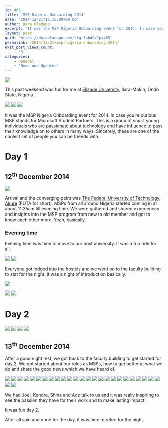 ```yaml
---
id: 465
title: 'MSP Nigeria Onboarding 2014'
date: '2014-12-21T15:15:00+00:00'
author: Dara Oladapo
excerpt: 'It was the MSP Nigeria Onboarding event for 2014. In case you’re curious MSP stands for Microsoft Student Partners. This is a group of smart young individuals who are passionate about technology and have influence to pass their knowledge on to others in many ways. Sincerely, these are one of the coolest set of people you can be friends with.'
layout: post
guid: 'https://daraoladapo.com/stg_34b49/?p=465'
permalink: /2014/12/21/msp-nigeria-onboarding-2014/
ekit_post_views_count:
    - '3'
categories:
    - General
    - 'News and Updates'
---
```


![](./blog-assets/2023/11/word-image-465-1-2.jpeg)

This past weekend was fun for me at [Elizade University](http://elizadeuniversity.edu.ng), Ilara-Mokin, Ondo State, Nigeria.

![](./blog-assets/2023/11/word-image-465-2-2.jpeg) ![](./blog-assets/2023/11/word-image-465-3-2.jpeg) ![](./blog-assets/2023/11/word-image-465-4-2.jpeg)

It was the MSP Nigeria Onboarding event for 2014. In case you’re curious MSP stands for Microsoft Student Partners. This is a group of smart young individuals who are passionate about technology and have influence to pass their knowledge on to others in many ways. Sincerely, these are one of the coolest set of people you can be friends with.

# Day 1

## 12<sup>th</sup> December 2014

![](./blog-assets/2023/11/word-image-465-5-2.jpeg)

Arrival and the converging point was [The Federal University of Technology, Akure](http://futa.edu.ng) (FUTA for short). MSPs from all around Nigeria started coming in at about 11:35am till evening time. We were gathered and shared experiences and insights into the MSP program from new to old member and got to know each other more. Yeah, basically.

### Evening time

Evening time was time to move to our host university. It was a fun ride for all.

![](./blog-assets/2023/11/word-image-465-6-2.jpeg) ![](./blog-assets/2023/11/word-image-465-7-2.jpeg)

Everyone got lodged into the hostels and we went on to the faculty building to stat for the night. It was a night of introduction basically.

![](./blog-assets/2023/11/word-image-465-8-2.jpeg)

![](./blog-assets/2023/11/word-image-465-9-2.jpeg) ![](./blog-assets/2023/11/word-image-465-10-2.jpeg)

# Day 2

![](./blog-assets/2023/11/word-image-465-11-2.jpeg) ![](./blog-assets/2023/11/word-image-465-12-2.jpeg) ![](./blog-assets/2023/11/word-image-465-13-2.jpeg) ![](./blog-assets/2023/11/word-image-465-14-2.jpeg)

## 13<sup>th</sup> December 2014

After a good night rest, we got back to the faculty building to get started for day 2. We got started about our roles as MSPs, how to get better at what we do and share the good news which we have heard of.

![](./blog-assets/2023/11/word-image-465-15-2.jpeg) ![](./blog-assets/2023/11/word-image-465-16-2.jpeg) ![](./blog-assets/2023/11/word-image-465-17-2.jpeg) ![](./blog-assets/2023/11/word-image-465-18-2.jpeg) ![](./blog-assets/2023/11/word-image-465-19-2.jpeg) ![](./blog-assets/2023/11/word-image-465-20-2.jpeg) ![](./blog-assets/2023/11/word-image-465-21-2.jpeg) ![](./blog-assets/2023/11/word-image-465-22-2.jpeg) ![](./blog-assets/2023/11/word-image-465-23-2.jpeg) ![](./blog-assets/2023/11/word-image-465-24-2.jpeg) ![](./blog-assets/2023/11/word-image-465-25-2.jpeg) ![](./blog-assets/2023/11/word-image-465-26-2.jpeg) ![](./blog-assets/2023/11/word-image-465-27-2.jpeg) ![](./blog-assets/2023/11/word-image-465-28-2.jpeg) ![](./blog-assets/2023/11/word-image-465-29-2.jpeg) ![](./blog-assets/2023/11/word-image-465-30-2.jpeg) ![](./blog-assets/2023/11/word-image-465-31-2.jpeg) ![](./blog-assets/2023/11/word-image-465-32-3.jpeg) ![](./blog-assets/2023/11/word-image-465-33-1.jpeg) ![](./blog-assets/2023/11/word-image-465-34-2.jpeg) ![](./blog-assets/2023/11/word-image-465-35.jpeg) ![](./blog-assets/2023/11/word-image-465-36.jpeg) ![](./blog-assets/2023/11/word-image-465-37.jpeg) ![](./blog-assets/2023/11/word-image-465-38.jpeg) ![](./blog-assets/2023/11/word-image-465-39.jpeg) ![](./blog-assets/2023/11/word-image-465-40.jpeg) ![](./blog-assets/2023/11/word-image-465-41.jpeg)

We had Joel, Kendra, Shina and Ade talk to us and it was really inspiring to see the passion they have for their work and to make lasting impact.

It was fun day 2.

After all said and done for the day, it was time to retire for the night.